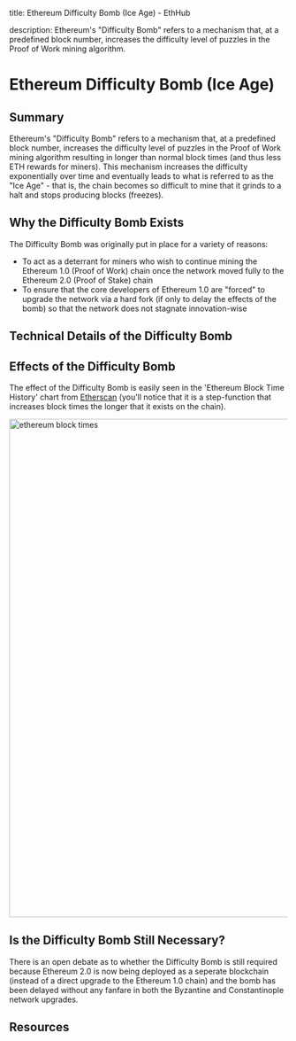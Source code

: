title: Ethereum Difficulty Bomb (Ice Age) - EthHub

description: Ethereum's "Difficulty Bomb" refers to a mechanism that, at a predefined block number, increases the difficulty level of puzzles in the Proof of Work mining algorithm.

# Ethereum Difficulty Bomb (Ice Age)

## Summary

Ethereum's "Difficulty Bomb" refers to a mechanism that, at a predefined block number, increases the difficulty level of puzzles in the Proof of Work mining algorithm resulting in longer than normal block times (and thus less ETH rewards for miners). This mechanism increases the difficulty exponentially over time and eventually leads to what is referred to as the "Ice Age" - that is, the chain becomes so difficult to mine that it grinds to a halt and stops producing blocks (freezes). 

## Why the Difficulty Bomb Exists

The Difficulty Bomb was originally put in place for a variety of reasons:

* To act as a deterrant for miners who wish to continue mining the Ethereum 1.0 (Proof of Work) chain once the network moved fully to the Ethereum 2.0 (Proof of Stake) chain
* To ensure that the core developers of Ethereum 1.0 are "forced" to upgrade the network via a hard fork (if only to delay the effects of the bomb) so that the network does not stagnate innovation-wise

## Technical Details of the Difficulty Bomb

## Effects of the Difficulty Bomb

The effect of the Difficulty Bomb is easily seen in the 'Ethereum Block Time History' chart from [Etherscan](https://etherscan.io/chart/blocktime) (you'll notice that it is a step-function that increases block times the longer that it exists on the chain).

<img src="https://i.imgur.com/ac1xV3l.png" alt="ethereum block times" width="900" />

## Is the Difficulty Bomb Still Necessary?

There is an open debate as to whether the Difficulty Bomb is still required because Ethereum 2.0 is now being deployed as a seperate blockchain (instead of a direct upgrade to the Ethereum 1.0 chain) and the bomb has been delayed without any fanfare in both the Byzantine and Constantinople network upgrades.

## Resources
